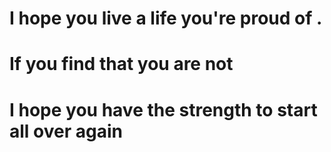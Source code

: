# I hope you live a life you're proud of .
# If you find that you are not 
# I hope you have the strength to start all over again

